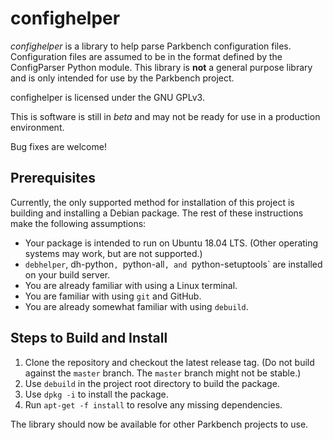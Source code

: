 # confighelper

_confighelper_ is a library to help parse Parkbench configuration files. Configuration files
are assumed to be in the format defined by the ConfigParser Python module. This library is
**not** a general purpose library and is only intended for use by the Parkbench project.

confighelper is licensed under the GNU GPLv3.

This is software is still in _beta_ and may not be ready for use in a production environment.

Bug fixes are welcome!

## Prerequisites

Currently, the only supported method for installation of this project is building and
installing a Debian package. The rest of these instructions make the following assumptions:

*   Your package is intended to run on Ubuntu 18.04 LTS. (Other operating systems may work,
    but are not supported.)
*   `debhelper`, dh-python`, `python-all`, and `python-setuptools` are installed on your build
    server.
*   You are already familiar with using a Linux terminal.
*   You are familiar with using `git` and GitHub.
*   You are already somewhat familiar with using `debuild`.

## Steps to Build and Install

1.  Clone the repository and checkout the latest release tag. (Do not build against the
    `master` branch. The `master` branch might not be stable.)
2.  Use `debuild` in the project root directory to build the package.
3.  Use `dpkg -i` to install the package.
4.  Run `apt-get -f install` to resolve any missing dependencies.

The library should now be available for other Parkbench projects to use.
